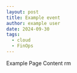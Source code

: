 ```yaml
---
layout: post
title: Example event
author: example user
date: 2024-09-30
tags:
  - cloud
  - FinOps
---
```


Example Page Content
rm
